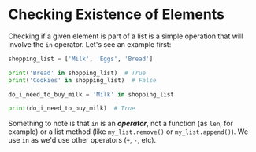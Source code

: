 # Checking Existence of Elements

Checking if a given element is part of a list is a simple operation that will involve the `in` operator. Let's see an example first:

```python
shopping_list = ['Milk', 'Eggs', 'Bread']

print('Bread' in shopping_list)  # True
print('Cookies' in shopping_list)  # False

do_i_need_to_buy_milk = 'Milk' in shopping_list

print(do_i_need_to_buy_milk)  # True
```

Something to note is that `in` is an **_operator_**, not a function (as `len`, for example) or a list method (like `my_list.remove()` or `my_list.append()`). We use `in` as we'd use other operators (`+`, `-`, etc).
